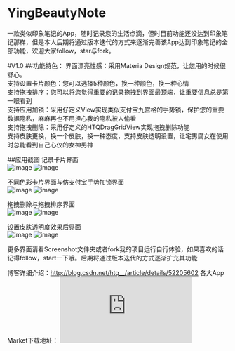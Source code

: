 # YingBeautyNote

一款类似印象笔记的App，随时记录您的生活点滴，但时目前功能还没达到印象笔记那样，但是本人后期将通过版本迭代的方式来逐渐完善该App达到印象笔记的全部功能，欢迎大家follow，star与fork。

#V1.0
##功能特色：
界面漂亮性感：采用Materia Design规范，让您用的时候很舒心。  
支持设置卡片颜色：您可以选择5种颜色，换一种颜色，换一种心情  
支持拖拽排序：您可以将您觉得重要的记录拖拽到界面最顶端，让重要信息总是第一眼看到  
支持应用加锁：采用仔定义View实现类似支付宝九宫格的手势锁，保护您的重要数据隐私，麻麻再也不用担心我的隐私被人偷看  
支持拖拽删除：采用仔定义的HTQDragGridView实现拖拽删除功能  
支持皮肤更换，换一个皮肤，换一种态度，支持皮肤透明设置，让宅男腐女在使用时总能看到自己心仪的女神男神

##应用截图
记录卡片界面  
![image](https://github.com/HuTianQi/YingBeautyNote/blob/master/BeautyNote_Screenshot/S60812-213058.jpg)
![image](https://github.com/HuTianQi/YingBeautyNote/blob/master/BeautyNote_Screenshot/S60812-214328.jpg)

不同色彩卡片界面与仿支付宝手势加锁界面  
![image](https://github.com/HuTianQi/YingBeautyNote/blob/master/BeautyNote_Screenshot/S60812-213946.jpg)
![image](https://github.com/HuTianQi/YingBeautyNote/blob/master/BeautyNote_Screenshot/S60812-214050.jpg)

拖拽删除与拖拽排序界面  
![image](https://github.com/HuTianQi/YingBeautyNote/blob/master/BeautyNote_Screenshot/S60812-212938.jpg)
![image](https://github.com/HuTianQi/YingBeautyNote/blob/master/BeautyNote_Screenshot/S60812-213037.jpg)

设置皮肤透明度效果后界面  
![image](https://github.com/HuTianQi/YingBeautyNote/blob/master/BeautyNote_Screenshot/S60813-114357.jpg)
![image](https://github.com/HuTianQi/YingBeautyNote/blob/master/BeautyNote_Screenshot/S60813-114522.jpg)

更多界面请看Screenshot文件夹或者fork我的项目运行自行体验，如果喜欢的话记得follow，start一下哦。后期将通过版本迭代的方式逐渐扩充其功能

博客详细介绍：http://blog.csdn.net/htq__/article/details/52205602
各大App Market下载地址：
![腾讯应用宝](http://sj.qq.com/myapp/detail.htm?apkName=com.htq.baidu.com.htq.baidu.coolnote)
